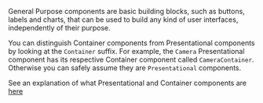 General Purpose components are basic building blocks, such as buttons, labels and charts, that can be used to build any kind of user interfaces, independently of their purpose.

You can distinguish Container components from Presentational components by looking at the `Container` suffix. For example, the `Camera` Presentational component has its respective Container component called `CameraContainer`. Otherwise you can safely assume they are `Presentational` components. 

See an explanation of what Presentational and Container components are [here](/#/How%20it%20works/Global%20state%20management%20with%20Redux)